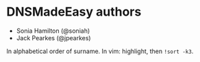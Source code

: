# DNSMadeEasy authors

* Sonia Hamilton (@soniah)
* Jack Pearkes (@jpearkes)

In alphabetical order of surname. In vim: highlight, then `!sort -k3`.
